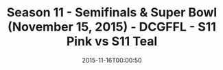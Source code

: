 ---
title: Season 11 - Semifinals & Super Bowl (November 15, 2015) - DCGFFL - S11 Pink
  vs S11 Teal
teams-score:
- team: _teams/s11-pink.md
  score:
- team: _teams/s11-teal.md
  score:
mvp: ''
game-ball: ''
sportsperson: ''
season: 11
week: 9
date: '2015-11-16T00:00:50'
pageid: season-11-semifinals-super-bowl-november-15-2015-934-vs-941
---